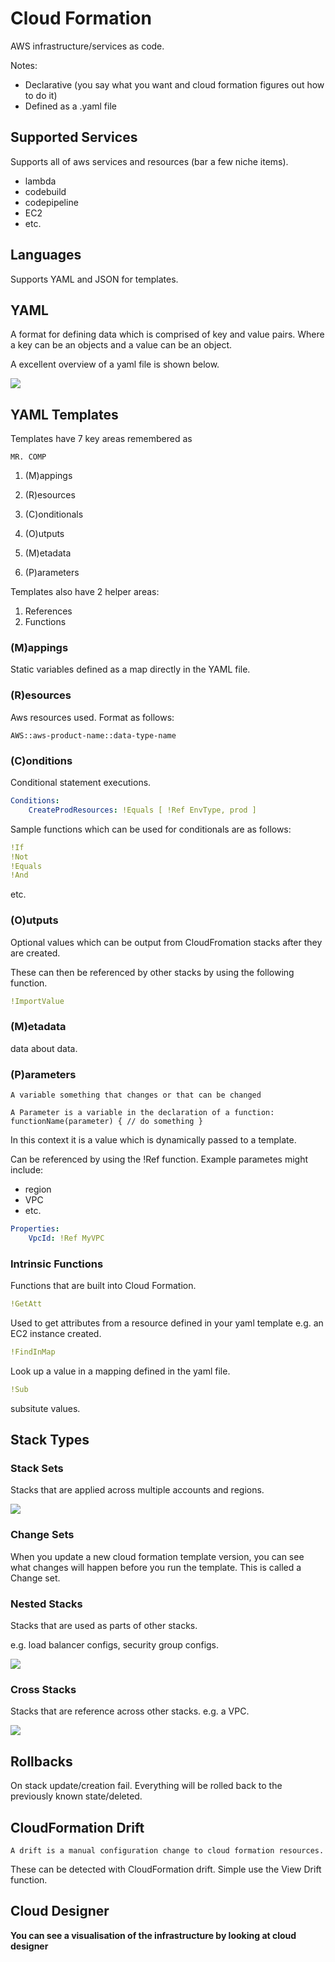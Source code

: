 # Cloud Formation

AWS infrastructure/services as code. 

Notes:
- Declarative (you say what you want and cloud formation figures out how to do it)
- Defined as a .yaml file 

## Supported Services

Supports all of aws services and resources (bar a few niche items).
- lambda
- codebuild
- codepipeline
- EC2
- etc.

## Languages

Supports YAML and JSON for templates.

## YAML

A format for defining data which is comprised of key and value pairs. Where a key can be an objects and a value can be an object.

A excellent overview of a yaml file is shown below.

![](./../../../img/yaml_overview.png)

## YAML Templates

Templates have 7 key areas remembered as 
```
MR. COMP
```

1. (M)appings
2. (R)esources

3. (C)onditionals
4. (O)utputs
5. (M)etadata
6. (P)arameters

Templates also have 2 helper areas:
1. References
2. Functions

### (M)appings

Static variables defined as a map directly in the YAML file.

### (R)esources

Aws resources used. Format as follows:

```
AWS::aws-product-name::data-type-name
```

### (C)onditions

Conditional statement executions.

```yaml
Conditions:
    CreateProdResources: !Equals [ !Ref EnvType, prod ]
```

Sample functions which can be used for conditionals are as follows:
```yaml
!If
!Not
!Equals
!And
```
etc.

### (O)utputs

Optional values which can be output from CloudFromation stacks after they are created.

These can then be referenced by other stacks by using the following function.

```yaml
!ImportValue
```

### (M)etadata

data about data.

### (P)arameters

```
A variable something that changes or that can be changed
```
```
A Parameter is a variable in the declaration of a function: functionName(parameter) { // do something }
```
In this context it is a value which is dynamically passed to a template.

Can be referenced by using the !Ref function. Example parametes might include:
- region
- VPC
- etc.

```yaml
Properties:
    VpcId: !Ref MyVPC
```

### Intrinsic Functions

Functions that are built into Cloud Formation.

```yaml
!GetAtt
```

Used to get attributes from a resource defined in your yaml template e.g. an EC2 instance created.

```yaml
!FindInMap
```

Look up a value in a mapping defined in the yaml file.

```yaml
!Sub
```

subsitute values.

## Stack Types

### Stack Sets

Stacks that are applied across multiple accounts and regions.

![](./../../../img/stack_set.png)

### Change Sets

When you update a new cloud formation template version, you can see what changes will happen before you run the template. This is called a Change set.

### Nested Stacks

Stacks that are used as parts of other stacks.

e.g. load balancer configs, security group configs.

![](./../../../img/nested_stack.png.png)

### Cross Stacks

Stacks that are reference across other stacks. e.g. a VPC.

![](./../../../img/cross_stack.png)

## Rollbacks

On stack update/creation fail. Everything will be rolled back to the previously known state/deleted.

## CloudFormation Drift

```
A drift is a manual configuration change to cloud formation resources.
```

These can be detected with CloudFormation drift. Simple use the View Drift function.

## Cloud Designer

**You can see a visualisation of the infrastructure by looking at cloud designer**